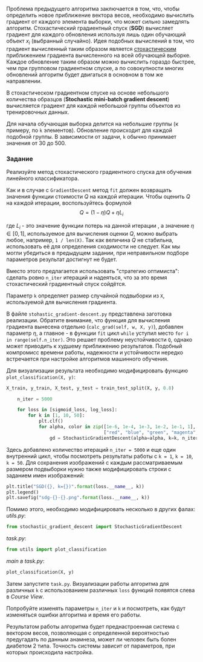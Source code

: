 Проблема предыдущего алгоритма заключается в том, что, чтобы определить новое приближение вектора весов, необходимо вычислить градиент от каждого элемента выборки, что может сильно замедлять алгоритм. Стохастический градиентный спуск (**SGD**) вычисляет градиент для каждого обновления используя лишь один обучающий объект $x_i$ (выбранный случайно).
Идея подобных вычислений в том, что градиент вычисленный таким образом является [стохастическим](https://ru.wikipedia.org/wiki/%D0%A1%D0%BB%D1%83%D1%87%D0%B0%D0%B9%D0%BD%D1%8B%D0%B9_%D0%BF%D1%80%D0%BE%D1%86%D0%B5%D1%81%D1%81) приближением градиента вычисленного на всей обучающей выборке.
Каждое обновление таким образом можно вычислить гораздо быстрее, чем при групповом градиентном спуске, а по совокупности многих обновлений алгоритм будет двигаться в основном в том же направлении.

В стохастическом градиентном спуске на основе небольшого количества образцов (**Stochastic mini-batch gradient descent**) вычисляется градиент для каждой небольшой группы объектов из тренировочных данных.

Для начала обучающая выборка делится на небольшие группы (к примеру, по `k` элементов). Обновление происходит для каждой подобной группы. В зависимости от задачи, `k` обычно принимает значения от 30 до 500.
### Задание

Реализуйте метод стохастического градиентного спуска для обучения линейного классификатора.

Как и в случае с `GradientDescent` метод `fit` должен
возвращать значения функции стоимости $Q$ на каждой итерации.
Чтобы оценить $Q$ на каждой итерации, воспользуйтесь формулой
$$Q = (1 − \eta)Q + \eta L_i$$

где $L_i$ - это значение функции потерь на данной итерации , а значение $\eta \in [0, 1]$, используемое для вычисления оценки $Q$, можно выбрать любое, например,
`1 / len(X)`. Так как величина $Q$ не стабильна, использовать
её для определения сходимости не следует. Как мы могли убедиться в предыдущем задании, при неправильном подборе параметров результат достигнут не будет.

Вместо этого предлагается использовать "стратегию оптимиста": сделать ровно `n_iter`
итераций и надеяться, что за это время стохастический градиентный спуск
сойдётся.

Параметр `k` определяет размер случайной подвыборки из
`X`, используемой для вычисления градиента.

В файле `stohastic_gradient-descent.py` представлена заготовка реализации. Обратите внимание, что функция для вычисления градиента вынесена отдельно (`calc_grad(self, w, X, y)`), добавлен параметр $\eta$, а главное - в функции `fit` цикл `while` уступил место `for i in range(self.n_iter)`. Это решает проблему неустойчивости `Q`, однако может приводить к худшему приближению результатов. Подобный компромисс времени работы, надежности и устойчивости нередко встречается при настройке алгоритмов машинного обучения.

Для визуализации результата необходимо модифицировать функцию `plot_classification(X, y)`:
```python
X_train, y_train, X_test, y_test = train_test_split(X, y, 0.8)

    n_iter = 5000

    for loss in [sigmoid_loss, log_loss]:
        for k in [1, 10, 50]:
            plt.clf()
            for alpha, color in zip([1e-6, 1e-4, 1e-3, 1e-2, 1e-1, 1],
                                    ["red", "blue", "green", "magenta", "yellow", "cyan"]):
                gd = StochasticGradientDescent(alpha=alpha, k=k, n_iter=n_iter)
```
Здесь добавлено количество итераций `n_iter = 5000` и еще один внутренний цикл, чтобы посмотреть результаты работы с `k = 1`, `k = 10`, `k = 50`. Для сохранения изображений с каждым рассматриваемым размером подвыборки нужно также модифицировать строки с заданием имен изображений:
```python
plt.title("SGD({}, k={})".format(loss.__name__, k))
plt.legend()
plt.savefig("sdg-{}-{}.png".format(loss.__name__, k))
```

Помимо этого, необходимо модифицировать несколько в других фалах:
*utils.py*:
```python
from stochastic_gradient_descent import StochasticGradientDescent
```
*task.py*:
```python
from utils import plot_classification
```

*main в task.py*:
```python
plot_classification(X, y)
```

Затем запустите `task.py`. Визуализации работы алгоритма для различных `k` с использованием различных `loss` функций появятся слева в *Course View*.

Попробуйте изменять параметры `n_iter` и `k` и посмотреть, как будут изменяться ошибки алгоритма и время его работы.

Результатом работы алгоритма будет преднастроенная система с вектором весов, позволяющая с определенной вероятностью предугадать по данным анамнеза, может ли человек быть болен диабетом 2 типа. Точность системы зависит от параметров, при которых происходила настройка.